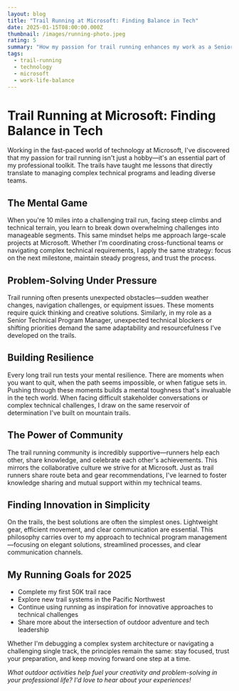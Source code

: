 ```yaml
---
layout: blog
title: "Trail Running at Microsoft: Finding Balance in Tech"
date: 2025-01-15T08:00:00.000Z
thumbnail: /images/running-photo.jpeg
rating: 5
summary: "How my passion for trail running enhances my work as a Senior Technical Program Manager at Microsoft, and why outdoor adventures make me a better tech professional."
tags:
  - trail-running
  - technology
  - microsoft
  - work-life-balance
---
```


# Trail Running at Microsoft: Finding Balance in Tech

Working in the fast-paced world of technology at Microsoft, I've discovered that my passion for trail running isn't just a hobby—it's an essential part of my professional toolkit. The trails have taught me lessons that directly translate to managing complex technical programs and leading diverse teams.

## The Mental Game

When you're 10 miles into a challenging trail run, facing steep climbs and technical terrain, you learn to break down overwhelming challenges into manageable segments. This same mindset helps me approach large-scale projects at Microsoft. Whether I'm coordinating cross-functional teams or navigating complex technical requirements, I apply the same strategy: focus on the next milestone, maintain steady progress, and trust the process.

## Problem-Solving Under Pressure

Trail running often presents unexpected obstacles—sudden weather changes, navigation challenges, or equipment issues. These moments require quick thinking and creative solutions. Similarly, in my role as a Senior Technical Program Manager, unexpected technical blockers or shifting priorities demand the same adaptability and resourcefulness I've developed on the trails.

## Building Resilience

Every long trail run tests your mental resilience. There are moments when you want to quit, when the path seems impossible, or when fatigue sets in. Pushing through these moments builds a mental toughness that's invaluable in the tech world. When facing difficult stakeholder conversations or complex technical challenges, I draw on the same reservoir of determination I've built on mountain trails.

## The Power of Community

The trail running community is incredibly supportive—runners help each other, share knowledge, and celebrate each other's achievements. This mirrors the collaborative culture we strive for at Microsoft. Just as trail runners share route beta and gear recommendations, I've learned to foster knowledge sharing and mutual support within my technical teams.

## Finding Innovation in Simplicity

On the trails, the best solutions are often the simplest ones. Lightweight gear, efficient movement, and clear communication are essential. This philosophy carries over to my approach to technical program management—focusing on elegant solutions, streamlined processes, and clear communication channels.

## My Running Goals for 2025

- Complete my first 50K trail race
- Explore new trail systems in the Pacific Northwest
- Continue using running as inspiration for innovative approaches to technical challenges
- Share more about the intersection of outdoor adventure and tech leadership

Whether I'm debugging a complex system architecture or navigating a challenging single track, the principles remain the same: stay focused, trust your preparation, and keep moving forward one step at a time.

*What outdoor activities help fuel your creativity and problem-solving in your professional life? I'd love to hear about your experiences!*

